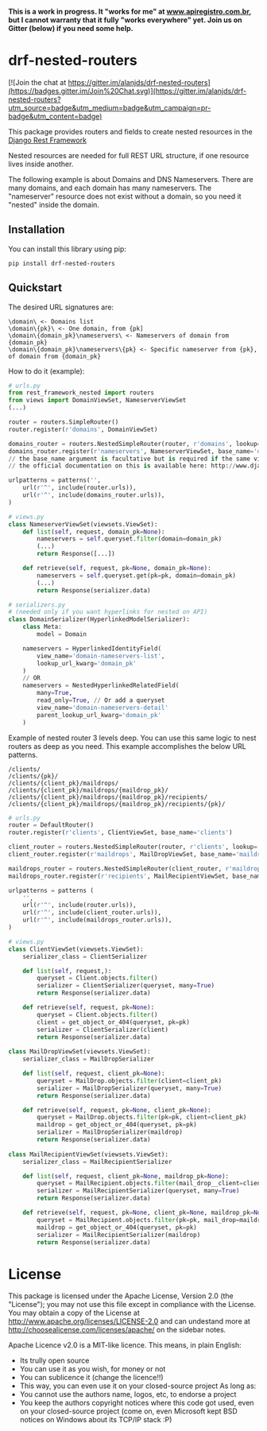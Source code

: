 **This is a work in progress. It "works for me" at www.apiregistro.com.br, 
but I cannot warranty that it fully "works everywhere" yet. Join us on Gitter (below) if you need some help.**

drf-nested-routers
=====================

[![Join the chat at https://gitter.im/alanjds/drf-nested-routers](https://badges.gitter.im/Join%20Chat.svg)](https://gitter.im/alanjds/drf-nested-routers?utm_source=badge&utm_medium=badge&utm_campaign=pr-badge&utm_content=badge)

This package provides routers and fields to create nested resources in the [Django Rest Framework](http://django-rest-framework.org/)

Nested resources are needed for full REST URL structure, if one resource lives inside another.

The following example is about Domains and DNS Nameservers. 
There are many domains, and each domain has many nameservers. The "nameserver" resource does not
exist without a domain, so you need it "nested" inside the domain.

Installation
------------

You can install this library using pip:

```pip install drf-nested-routers```

Quickstart
----------

The desired URL signatures are:
```
\domain\ <- Domains list
\domain\{pk}\ <- One domain, from {pk]
\domain\{domain_pk}\nameservers\ <- Nameservers of domain from {domain_pk}
\domain\{domain_pk}\nameservers\{pk} <- Specific nameserver from {pk}, of domain from {domain_pk}
```

How to do it (example):
```python
# urls.py
from rest_framework_nested import routers
from views import DomainViewSet, NameserverViewSet
(...)

router = routers.SimpleRouter()
router.register(r'domains', DomainViewSet)

domains_router = routers.NestedSimpleRouter(router, r'domains', lookup='domain')
domains_router.register(r'nameservers', NameserverViewSet, base_name='domain-nameservers')
// the base_name argument is facultative but is required if the same viewset is registered more than once
// the official documentation on this is available here: http://www.django-rest-framework.org/api-guide/routers/

urlpatterns = patterns('',
    url(r'^', include(router.urls)),
    url(r'^', include(domains_router.urls)),
)
```
```python
# views.py
class NameserverViewSet(viewsets.ViewSet):
    def list(self, request, domain_pk=None):
        nameservers = self.queryset.filter(domain=domain_pk)
        (...)
        return Response([...])

    def retrieve(self, request, pk=None, domain_pk=None):
        nameservers = self.queryset.get(pk=pk, domain=domain_pk)
        (...)
        return Response(serializer.data)
```
```python
# serializers.py
# (needed only if you want hyperlinks for nested on API)
class DomainSerializer(HyperlinkedModelSerializer):
    class Meta:
        model = Domain

    nameservers = HyperlinkedIdentityField(
        view_name='domain-nameservers-list',
        lookup_url_kwarg='domain_pk'
    )
	// OR
    nameservers = NestedHyperlinkedRelatedField(
        many=True,
        read_only=True, // Or add a queryset
        view_name='domain-nameservers-detail'
        parent_lookup_url_kwarg='domain_pk'
    )
```


Example of nested router 3 levels deep.  You can use this same logic to nest routers as deep as you need.  This example accomplishes the below URL patterns. 
```
/clients/
/clients/{pk}/
/clients/{client_pk}/maildrops/
/clients/{client_pk}/maildrops/{maildrop_pk}/
/clients/{client_pk}/maildrops/{maildrop_pk}/recipients/
/clients/{client_pk}/maildrops/{maildrop_pk}/recipients/{pk}/
```

```python
# urls.py
router = DefaultRouter()
router.register(r'clients', ClientViewSet, base_name='clients')

client_router = routers.NestedSimpleRouter(router, r'clients', lookup='client')
client_router.register(r'maildrops', MailDropViewSet, base_name='maildrops')

maildrops_router = routers.NestedSimpleRouter(client_router, r'maildrops', lookup='maildrop')
maildrops_router.register(r'recipients', MailRecipientViewSet, base_name='recipients')

urlpatterns = patterns (
    '',
    url(r'^', include(router.urls)),
    url(r'^', include(client_router.urls)),
    url(r'^', include(maildrops_router.urls)),
)
```

```python
# views.py
class ClientViewSet(viewsets.ViewSet):
    serializer_class = ClientSerializer

    def list(self, request,):
        queryset = Client.objects.filter()
        serializer = ClientSerializer(queryset, many=True)
        return Response(serializer.data)

    def retrieve(self, request, pk=None):
        queryset = Client.objects.filter()
        client = get_object_or_404(queryset, pk=pk)
        serializer = ClientSerializer(client)
        return Response(serializer.data)
        
class MailDropViewSet(viewsets.ViewSet):
    serializer_class = MailDropSerializer

    def list(self, request, client_pk=None):
        queryset = MailDrop.objects.filter(client=client_pk)
        serializer = MailDropSerializer(queryset, many=True)
        return Response(serializer.data)

    def retrieve(self, request, pk=None, client_pk=None):
        queryset = MailDrop.objects.filter(pk=pk, client=client_pk)
        maildrop = get_object_or_404(queryset, pk=pk)
        serializer = MailDropSerializer(maildrop)
        return Response(serializer.data)
        
class MailRecipientViewSet(viewsets.ViewSet):
    serializer_class = MailRecipientSerializer

    def list(self, request, client_pk=None, maildrop_pk=None):
        queryset = MailRecipient.objects.filter(mail_drop__client=client_pk, mail_drop=maildrop_pk)
        serializer = MailRecipientSerializer(queryset, many=True)
        return Response(serializer.data)

    def retrieve(self, request, pk=None, client_pk=None, maildrop_pk=None):
        queryset = MailRecipient.objects.filter(pk=pk, mail_drop=maildrop_pk, mail_drop__client=client_pk)
        maildrop = get_object_or_404(queryset, pk=pk)
        serializer = MailRecipientSerializer(maildrop)
        return Response(serializer.data)
```

License
=======

This package is licensed under the Apache License, Version 2.0 (the "License");
you may not use this file except in compliance with the License.
You may obtain a copy of the License at http://www.apache.org/licenses/LICENSE-2.0
and can undestand more at http://choosealicense.com/licenses/apache/ on the
sidebar notes.

Apache Licence v2.0 is a MIT-like licence. This means, in plain English:
- Its trully open source
- You can use it as you wish, for money or not
- You can sublicence it (change the licence!!)
- This way, you can even use it on your closed-source project
As long as:
- You cannot use the authors name, logos, etc, to endorse a project
- You keep the authors copyright notices where this code got used, even on your closed-source project
(come on, even Microsoft kept BSD notices on Windows about its TCP/IP stack :P)
